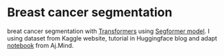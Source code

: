 # Breast cancer segmentation
breat cancer segmentation with [Transformers](https://huggingface.co/docs/transformers/index) using [Segformer model](https://huggingface.co/docs/transformers/model_doc/segformer). I using dataset from Kaggle website, tutorial in Huggingface blog and adapt [notebook](https://github.com/biodatlab/community-notebooks/tree/main/breast_cancer_segmentation) from Aj.Mind.
